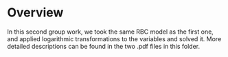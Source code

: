 # Overview
In this second group work, we took the same RBC model as the first one, and applied logarithmic transformations to the variables and solved it.
More detailed descriptions can be found in the two .pdf files in this folder.
